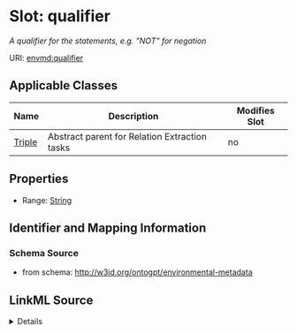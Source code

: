 

# Slot: qualifier


_A qualifier for the statements, e.g. "NOT" for negation_



URI: [envmd:qualifier](http://w3id.org/ontogpt/environmental-metadataqualifier)



<!-- no inheritance hierarchy -->





## Applicable Classes

| Name | Description | Modifies Slot |
| --- | --- | --- |
| [Triple](Triple.md) | Abstract parent for Relation Extraction tasks |  no  |







## Properties

* Range: [String](String.md)





## Identifier and Mapping Information







### Schema Source


* from schema: http://w3id.org/ontogpt/environmental-metadata




## LinkML Source

<details>
```yaml
name: qualifier
description: A qualifier for the statements, e.g. "NOT" for negation
from_schema: http://w3id.org/ontogpt/environmental-metadata
rank: 1000
alias: qualifier
owner: Triple
domain_of:
- Triple
range: string

```
</details>